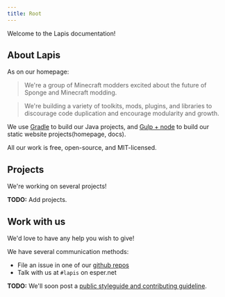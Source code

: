 ```yaml
---
title: Root
---
```


Welcome to the Lapis documentation!

## About Lapis
As on our homepage:
> We're a group of Minecraft modders excited about the future of Sponge and Minecraft modding.

> We're building a variety of toolkits, mods, plugins, and libraries to discourage code duplication and encourage modularity and growth.

We use [Gradle](http://www.gradle.org/) to build our Java projects, 
and [Gulp + node](http://gulpjs.com/) to build our static website projects(homepage, docs).

All our work is free, open-source, and MIT-licensed.

## Projects

We're working on several projects!

__TODO:__ Add projects.

## Work with us

We'd love to have any help you wish to give!

We have several communication methods:

- File an issue in one of our [github repos](https://github.com/LapisBlue)
- Talk with us at `#lapis` on esper.net

__TODO:__ We'll soon post a [public styleguide and contributing guideline](/contributing).